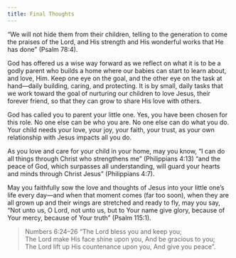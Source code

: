 ```yaml
---
title: Final Thoughts
---
```


“We will not hide them from their children, telling to the generation to come the praises of the Lord, and His strength and His wonderful works that He has done” (Psalm 78:4).

God has offered us a wise way forward as we reflect on what it is to be a godly parent who builds a home where our babies can start to learn about, and love, Him. Keep one eye on the goal, and the other eye on the task at hand—daily building, caring, and protecting. It is by small, daily tasks that we work toward the goal of nurturing our children to love Jesus, their forever friend, so that they can grow to share His love with others.

God has called you to parent your little one. Yes, you have been chosen for this role. No one else can be who you are. No one else can do what you do. Your child needs your love, your joy, your faith, your trust, as your own relationship with Jesus impacts all you do.

As you love and care for your child in your home, may you know, “I can do all things through Christ who strengthens me” (Philippians 4:13) “and the peace of God, which surpasses all understanding, will guard your hearts and minds through Christ Jesus” (Philippians 4:7).

May you faithfully sow the love and thoughts of Jesus into your little one’s life every day—and when that moment comes (far too soon), when they are all grown up and their wings are stretched and ready to fly, may you say, “Not unto us, O Lord, not unto us, but to Your name give glory, because of Your mercy, because of Your truth” (Psalm 115:1).

> <callout>Numbers 6:24–26</callout>
> “The Lord bless you and keep you;\
> The Lord make His face shine upon you, And be gracious to you;\
> The Lord lift up His countenance upon you, And give you peace”.
 